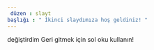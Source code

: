 ```yaml
---
 düzen : slayt 
başlığı : " İkinci slaydımıza hoş geldiniz! "
---
```

değiştirdim
Geri gitmek için sol oku kullanın!
